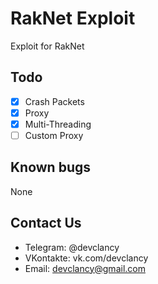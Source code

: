 # RakNet Exploit 
Exploit for RakNet

## Todo

* [x] Crash Packets
* [x] Proxy
* [x] Multi-Threading
* [ ] Custom Proxy

## Known bugs

None

## Contact Us

* Telegram: @devclancy
* VKontakte: vk.com/devclancy
* Email: devclancy@gmail.com
